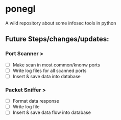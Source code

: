# ponegl
A wild repository about some infosec tools in python

## Future Steps/changes/updates:
### Port Scanner >
- [ ] Make scan in most common/knonw ports
- [ ] Write log files for all scanned ports
- [ ] Insert & save data into database

### Packet Sniffer >
- [ ] Format data response
- [ ] Write log file
- [ ] Insert & save data flow into database
